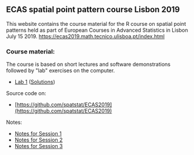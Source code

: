 ## ECAS spatial point pattern course Lisbon 2019

This website contains the course material for the R course on spatial point patterns held as part of European Courses in Advanced Statistics in Lisbon July 15 2019.
<https://ecas2019.math.tecnico.ulisboa.pt/index.html>

### Course material:

The course is based on short lectures and software demonstrations followed by "lab" exercises on the computer.

- [Lab 1](./labs/lab01.html)   ([Solutions](./solutions/solution01.html))

Source code on:

- [https://github.com/spatstat/ECAS2019](https://github.com/spatstat/ECAS2019)

Notes:

- [Notes for Session 1](./notes/notes01.html)
- [Notes for Session 2](./notes/notes02.html)
- [Notes for Session 3](./notes/notes03.html)


